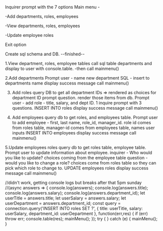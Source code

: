 Inquirer prompt with the 7 options 
Main menu - 

-Add departments, roles, employees

-View departments, roles, employees

-Update employee roles

Exit option


Create sql schema and  DB. 
--finished--

1.View department, roles, employee tables
  call sql table departments and display to user with console.table.
    -then call mainmenu()

2.Add departments
    Prompt user - name new department
    SQL - insert to departments name
        display success message
        call mainmenu()
  
3. Add roles
      query DB to get all department IDs => rendered as choices for department ID prompt question. render those items from db. 
      Prompt user - add role - title, salary, and dept ID. 1 inquire prompt with 3 questions. 
        INSERT INTO roles 
          display success message
            call mainmenu()

4. Add employees 
  query db to get roles, and employees table.
  Prompt user to add employee - first, last name, role_id, manager_id.
      role id comes from roles table, manager-id comes from employees table,
      names user inputs
              INSERT INTO employees 
              display success message
              call mainmenu()

5.Update employees roles
query db to get roles table, employee table.
Prompt user to update information about employee.
    inquirer - Who would you like to update?
    choices coming from the employee table
    question - would you like to change a role?
        choices come from roles table so they can pick which role to change to.
                UPDATE employees roles 
              display success message
              call mainmenu()




//didn't work, getting console logs but breaks after that 5pm sunday
//(async answers => {
      console.log(answers);
      console.log(answers.title);
      console.log(answers.salary);
      console.log(answers.department_id);
      let userTitle = answers.title;
      let userSalary = answers.salary;
      let userDepartment = answers.department_id;
      const query = connection.query('INSERT INTO roles SET ?',
      {
        title: userTitle,
        salary: userSalary,
        department_id: userDepartment
      },
      function(err,res) {
        if (err) throw err;
        console.table(res);
        mainMenu();
      });
      try { 
      } catch (e) {
        mainMenu();
      }